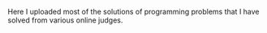 Here I uploaded most of the solutions of programming problems that I have solved from various online judges.
